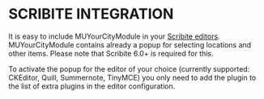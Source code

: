# SCRIBITE INTEGRATION

It is easy to include MUYourCityModule in your [Scribite editors](https://github.com/zikula-modules/Scribite/).
MUYourCityModule contains already a popup for selecting locations and other items.
Please note that Scribite 6.0+ is required for this.

To activate the popup for the editor of your choice (currently supported: CKEditor, Quill, Summernote, TinyMCE)
you only need to add the plugin to the list of extra plugins in the editor configuration.
